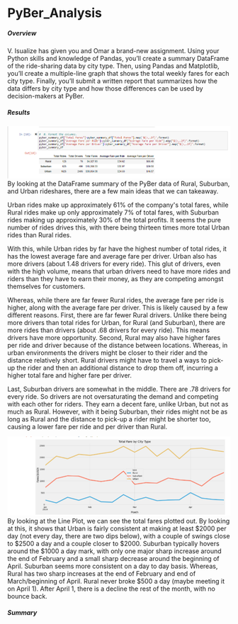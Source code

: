 # PyBer_Analysis

##### **Overview**

V. Isualize has given you and Omar a brand-new assignment. Using your Python skills and knowledge of Pandas, you’ll create a summary DataFrame of the ride-sharing data by city type. Then, using Pandas and Matplotlib, you’ll create a multiple-line graph that shows the total weekly fares for each city type. Finally, you’ll submit a written report that summarizes how the data differs by city type and how those differences can be used by decision-makers at PyBer.

##### Results
![](https://github.com/labinskin/PyBer_Analysis/blob/main/Resources/Summary%20of%20Data.png)
By looking at the DataFrame summary of the PyBer data of Rural, Suburban, and Urban rideshares, there are a few main ideas that we can takeaway.

Urban rides make up approximately 61% of the company's total fares, while Rural rides make up only approximately 7% of total fares, with Suburban rides making up approximately 30% of the total profits. It seems the pure number of rides drives this, with there being thirteen times more total Urban rides than Rural rides.

With this, while Urban rides by far have the highest number of total rides, it has the lowest average fare and average fare per driver. Urban also has more drivers (about 1.48 drivers for every ride). This glut of drivers, even with the high volume, means that urban drivers need to have more rides and riders than they have to earn their money, as they are competing amongst themselves for customers.

Whereas, while there are far fewer Rural rides, the average fare per ride is higher, along with the average fare per driver. This is likely caused by a few different reasons. First, there are far fewer Rural drivers. Unlike there being more drivers than total rides for Urban, for Rural (and Suburban), there are more rides than drivers (about .68 drivers for every ride). This means drivers have more opportunity. Second, Rural may also have higher fares per ride and driver because of the distance between locations. Whereas, in urban environments the drivers might be closer to their rider and the distance relatively short. Rural drivers might have to travel a ways to pick-up the rider and then an additional distance to drop them off, incurring a higher total fare and higher fare per driver.

Last, Suburban drivers are somewhat in the middle. There are .78 drivers for every ride. So drivers are not oversaturating the demand and competing with each other for riders. They earn a decent fare, unlike Urban, but not as much as Rural. However, with it being Suburban, their rides might not be as long as Rural and the distance to pick-up a rider might be shorter too, causing a lower fare per ride and per driver than Rural.

![](https://github.com/labinskin/PyBer_Analysis/blob/main/Resources/Line%20Plot%202.png)
By looking at the Line Plot, we can see the total fares plotted out. By looking at this, it shows that Urban is fairly consistent at making at least $2000 per day (not every day, there are two dips below), with a couple of swings close to $2500 a day and a couple closer to $2000. Suburban typically hovers around the $1000 a day mark, with only one major sharp increase around the end of February and a small sharp decrease around the beginning of April. Suburban seems more consistent on a day to day basis. Whereas, Rural has two sharp increases at the end of February and end of March/beginning of April. Rural never broke $500 a day (maybe meeting it on April 1). After April 1, there is a decline the rest of the month, with no bounce back.

##### Summary


